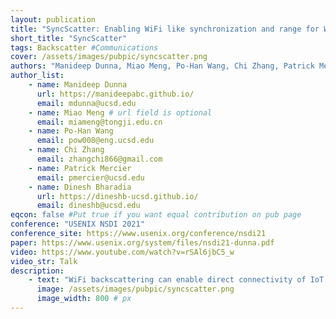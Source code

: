 ```yaml
---
layout: publication
title: "SyncScatter: Enabling WiFi like synchronization and range for WiFi backscatter Communication"
short_title: "SyncScatter"
tags: Backscatter #Communications 
cover: /assets/images/pubpic/syncscatter.png
authors: "Manideep Dunna, Miao Meng, Po-Han Wang, Chi Zhang, Patrick Mercier, Dinesh Bharadia" # needed for publist.html
author_list:
    - name: Manideep Dunna
      url: https://manideepabc.github.io/
      email: mdunna@ucsd.edu
    - name: Miao Meng # url field is optional
      email: miameng@tongji.edu.cn
    - name: Po-Han Wang
      email: pow008@eng.ucsd.edu
    - name: Chi Zhang
      email: zhangchi866@gmail.com
    - name: Patrick Mercier
      email: pmercier@ucsd.edu
    - name: Dinesh Bharadia
      url: https://dineshb-ucsd.github.io/
      email: dineshb@ucsd.edu
eqcon: false #Put true if you want equal contribution on pub page
conference: "USENIX NSDI 2021"
conference_site: https://www.usenix.org/conference/nsdi21
paper: https://www.usenix.org/system/files/nsdi21-dunna.pdf
video: https://www.youtube.com/watch?v=rSAl6jbC5_w
video_str: Talk
description:
    - text: "WiFi backscattering can enable direct connectivity of IoT devices with commodity WiFi hardware at low power. However, most existing work in this area has overlooked the importance of synchronization and have, as a result, accepted either limited range between the transmitter and the IoT device, reduced throughput via bit repetition, or both. In this paper, we present SyncScatter, which achieves accurate synchronization to incident signals at the IoT device level, while also achieving sensitivity commensurate with the maximum possible afforded by a backscattering link budget. SyncScatter creates a novel modeling framework, and derives the maximal optimal range and synchronization error that can be achieved without major performance compromises. Next, SyncScatter builds a novel hierarchical wake-up protocol, which together with a custom ASIC, achieves a range of 30+ meters at 2Mbps, with an average power consumption of 25.2µW"
      image: /assets/images/pubpic/syncscatter.png
      image_width: 800 # px
---
```




